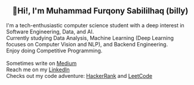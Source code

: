 <h2 align="center">👋Hi!, I'm Muhammad Furqony Sabililhaq (billy)</h2>
I'm a tech-enthusiastic computer science student with a deep interest in Software Engineering, Data, and AI.<br>
Currently studying Data Analysis, Machine Learning (Deep Learning focuses on Computer Vision and NLP), and Backend Engineering.<br>
Enjoy doing Competitive Programming.

<br>

<br>
Sometimes write on <a href="https://sabililhaq.medium.com">Medium</a><br>
Reach me on my <a href="https://linkedin.com/in/sabililhaq/">LinkedIn</a><br>
Checks out my code adventure: <a href="https://www.hackerrank.com/sabililhaqq">HackerRank</a> and <a href="https://leetcode.com/sabililhaq/">LeetCode</a><br>




<!--
**sabililhaq/sabililhaq** is a ✨ _special_ ✨ repository because its `README.md` (this file) appears on your GitHub profile.

Here are some ideas to get you started:

- 🔭 I’m currently working on ...
- 🌱 I’m currently learning ...
- 👯 I’m looking to collaborate on ...
- 🤔 I’m looking for help with ...
- 💬 Ask me about ...
- 📫 How to reach me: ...
- 😄 Pronouns: ...
- ⚡ Fun fact: ...
-->
